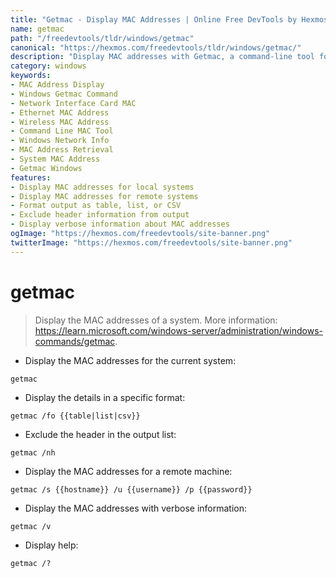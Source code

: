 ```yaml
---
title: "Getmac - Display MAC Addresses | Online Free DevTools by Hexmos"
name: getmac
path: "/freedevtools/tldr/windows/getmac"
canonical: "https://hexmos.com/freedevtools/tldr/windows/getmac/"
description: "Display MAC addresses with Getmac, a command-line tool for Windows. Quickly retrieve network interface MAC addresses for system configuration. Free online tool, no registration required."
category: windows
keywords:
- MAC Address Display
- Windows Getmac Command
- Network Interface Card MAC
- Ethernet MAC Address
- Wireless MAC Address
- Command Line MAC Tool
- Windows Network Info
- MAC Address Retrieval
- System MAC Address
- Getmac Windows
features:
- Display MAC addresses for local systems
- Display MAC addresses for remote systems
- Format output as table, list, or CSV
- Exclude header information from output
- Display verbose information about MAC addresses
ogImage: "https://hexmos.com/freedevtools/site-banner.png"
twitterImage: "https://hexmos.com/freedevtools/site-banner.png"
---
```


# getmac

> Display the MAC addresses of a system.
> More information: <https://learn.microsoft.com/windows-server/administration/windows-commands/getmac>.

- Display the MAC addresses for the current system:

`getmac`

- Display the details in a specific format:

`getmac /fo {{table|list|csv}}`

- Exclude the header in the output list:

`getmac /nh`

- Display the MAC addresses for a remote machine:

`getmac /s {{hostname}} /u {{username}} /p {{password}}`

- Display the MAC addresses with verbose information:

`getmac /v`

- Display help:

`getmac /?`
